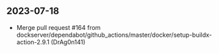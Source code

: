 
## 2023-07-18
 * Merge pull request #164 from dockserver/dependabot/github_actions/master/docker/setup-buildx-action-2.9.1 (DrAg0n141)
